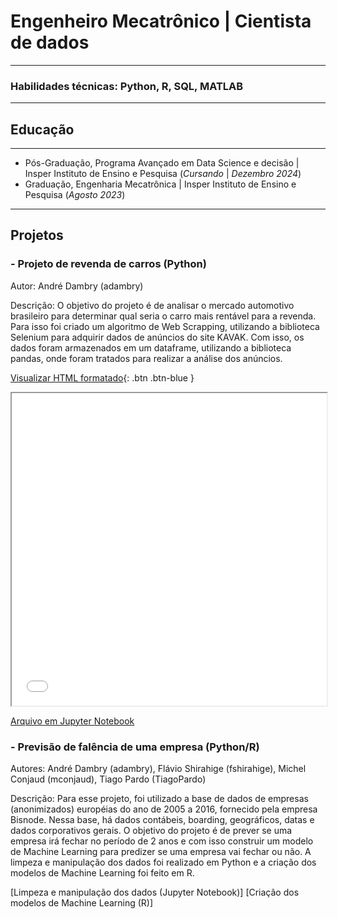 # Engenheiro Mecatrônico | Cientista de dados

---

### Habilidades técnicas: Python, R, SQL, MATLAB

---

## Educação

---

- Pós-Graduação, Programa Avançado em Data Science e decisão \| Insper Instituto de Ensino e Pesquisa (*Cursando* \| *Dezembro 2024*)
- Graduação, Engenharia Mecatrônica \| Insper Instituto de Ensino e Pesquisa (*Agosto 2023*)
  
---

## Projetos

### - Projeto de revenda de carros (Python)

Autor: André Dambry (adambry)

Descrição: O objetivo do projeto é de analisar o mercado automotivo brasileiro para determinar qual seria o carro mais rentável para a revenda. Para isso foi criado um algoritmo de Web Scrapping, utilizando a biblioteca Selenium para adquirir dados de anúncios do site KAVAK. Com isso, os dados foram armazenados em um dataframe, utilizando a biblioteca pandas, onde foram tratados para realizar a análise dos anúncios.

[Visualizar HTML formatado](assets/files/Projeto_revenda_carros.html){: .btn .btn-blue }

<iframe src="assets/files/Projeto_revenda_carros.html" style="width:100%; height:500px;"></iframe>

[Arquivo em Jupyter Notebook](https://github.com/adambry/portfolio/blob/7ddfb1427fb76b4243d5a8b762a1743c3fd0c110/assets/files/Projeto_revenda_carros.ipynb)

### - Previsão de falência de uma empresa (Python/R)

Autores: André Dambry (adambry), Flávio Shirahige (fshirahige), Michel Conjaud (mconjaud), Tiago Pardo (TiagoPardo)

Descrição: Para esse projeto, foi utilizado a base de dados de empresas (anonimizados) européias do ano de 2005 a 2016, fornecido pela empresa Bisnode. Nessa base, há dados contábeis, boarding, geográficos, datas e dados corporativos gerais. O objetivo do projeto é de prever se uma empresa irá fechar no período de 2 anos e com isso construir um modelo de Machine Learning para predizer se uma empresa vai fechar ou não. A limpeza e manipulação dos dados foi realizado em Python e a criação dos modelos de Machine Learning foi feito em R.

[Limpeza e manipulação dos dados (Jupyter Notebook)]
[Criação dos modelos de Machine Learning (R)]
